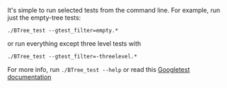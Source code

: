 
It's simple to run selected tests from the command line.
For example, run just the empty-tree tests:
```
./BTree_test --gtest_filter=empty.*
```
or run everything except three level tests with
```
./BTree_test --gtest_filter=-threelevel.*
```

For more info, run
```./BTree_test --help```
or read this [Googletest documentation](https://github.com/google/googletest/blob/master/googletest/docs/AdvancedGuide.md#running-test-programs-advanced-options)
